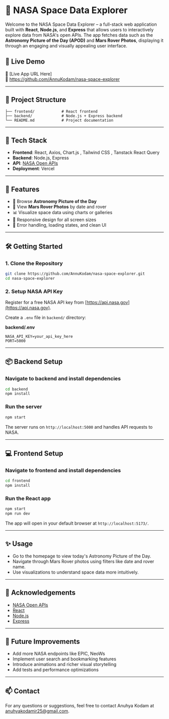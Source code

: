 # 🚀 NASA Space Data Explorer

Welcome to the NASA Space Data Explorer – a full-stack web application built with **React**, **Node.js**, and **Express** that allows users to interactively explore data from NASA's open APIs. The app fetches data such as the **Astronomy Picture of the Day (APOD)** and **Mars Rover Photos**, displaying it through an engaging and visually appealing user interface.

## 🌌 Live Demo

🔗 [Live App URL Here]  
🔗 https://github.com/AnnuKodam/nasa-space-explorer

---

## 📁 Project Structure

```
├── frontend/            # React frontend
├── backend/             # Node.js + Express backend
└── README.md            # Project documentation
```

---

## 🧰 Tech Stack

- **Frontend**: React, Axios, Chart.js , Tailwind CSS , Tanstack React Query
- **Backend**: Node.js, Express
- **API**: [NASA Open APIs](https://api.nasa.gov/)
- **Deployment**: Vercel

---

## 🚀 Features

- 🌠 Browse **Astronomy Picture of the Day**
- 🤖 View **Mars Rover Photos** by date and rover
- 📊 Visualize space data using charts or galleries
- 🧭 Responsive design for all screen sizes
- 🧪 Error handling, loading states, and clean UI

---

## 🛠️ Getting Started

### 1. Clone the Repository

```bash
git clone https://github.com/AnnuKodam/nasa-space-explorer.git
cd nasa-space-explorer
```

### 2. Setup NASA API Key

Register for a free NASA API key from [https://api.nasa.gov](https://api.nasa.gov).

Create a `.env` file in `backend/` directory:

**backend/.env**

```
NASA_API_KEY=your_api_key_here
PORT=5000
```

---

## 📦 Backend Setup

### Navigate to backend and install dependencies

```bash
cd backend
npm install
```

### Run the server

```bash
npm start
```

The server runs on `http://localhost:5000` and handles API requests to NASA.

---

## 💻 Frontend Setup

### Navigate to frontend and install dependencies

```bash
cd frontend
npm install
```

### Run the React app

```bash
npm start
npm run dev
```

The app will open in your default browser at `http://localhost:5173/`.

---

## ✨ Usage

- Go to the homepage to view today's Astronomy Picture of the Day.
- Navigate through Mars Rover photos using filters like date and rover name.
- Use visualizations to understand space data more intuitively.

---

## 🙌 Acknowledgements

- [NASA Open APIs](https://api.nasa.gov/)
- [React](https://reactjs.org/)
- [Node.js](https://nodejs.org/)
- [Express](https://expressjs.com/)

---

## 🧠 Future Improvements

- Add more NASA endpoints like EPIC, NeoWs
- Implement user search and bookmarking features
- Introduce animations and richer visual storytelling
- Add tests and performance optimizations

---

## 📫 Contact

For any questions or suggestions, feel free to contact Anuhya Kodam at anuhyakodamir25@gmail.com.
